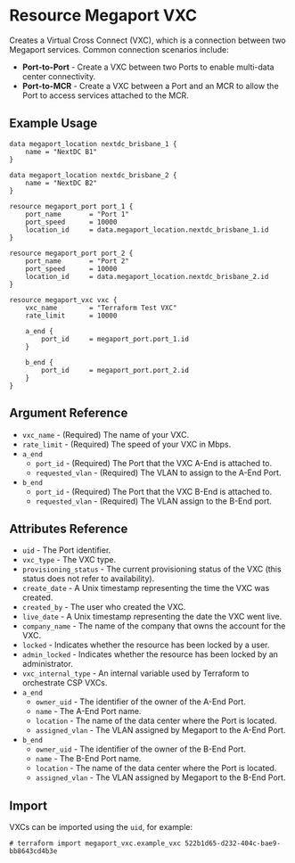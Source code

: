 # Resource Megaport VXC
Creates a Virtual Cross Connect (VXC), which is a connection between two Megaport services. Common connection scenarios include:

 - **Port-to-Port** - Create a VXC between two Ports to enable multi-data center connectivity.
 - **Port-to-MCR** - Create a VXC between a Port and an MCR to allow the Port to access services attached to the MCR.
 
## Example Usage
```
data megaport_location nextdc_brisbane_1 {
    name = "NextDC B1"
}

data megaport_location nextdc_brisbane_2 {
    name = "NextDC B2"
}

resource megaport_port port_1 {
    port_name       = "Port 1"
    port_speed      = 10000
    location_id     = data.megaport_location.nextdc_brisbane_1.id
}

resource megaport_port port_2 {
    port_name       = "Port 2"
    port_speed      = 10000
    location_id     = data.megaport_location.nextdc_brisbane_2.id
}

resource megaport_vxc vxc {
    vxc_name        = "Terraform Test VXC"
    rate_limit      = 10000

    a_end {
        port_id     = megaport_port.port_1.id
    }

    b_end {
        port_id     = megaport_port.port_2.id
    }
}
```

## Argument Reference
- `vxc_name` - (Required) The name of your VXC.
- `rate_limit` - (Required) The speed of your VXC in Mbps.
- `a_end`
    - `port_id` - (Required) The Port that the VXC A-End is attached to.
    - `requested_vlan` - (Required) The VLAN to assign to the A-End Port.
- `b_end`
    - `port_id` - (Required) The Port that the VXC B-End is attached to.
    - `requested_vlan` - (Required) The VLAN assign to the B-End port.

## Attributes Reference
- `uid` - The Port identifier.
- `vxc_type` - The VXC type.
- `provisioning_status` - The current provisioning status of the VXC (this status does not refer to availability).
- `create_date` - A Unix timestamp representing the time the VXC was created.
- `created_by` - The user who created the VXC.
- `live_date` - A Unix timestamp representing the date the VXC went live.
- `company_name` - The name of the company that owns the account for the VXC.
- `locked` - Indicates whether the resource has been locked by a user.
- `admin_locked` - Indicates whether the resource has been locked by an administrator.
- `vxc_internal_type` - An internal variable used by Terraform to orchestrate CSP VXCs.
- `a_end`
    - `owner_uid` - The identifier of the owner of the A-End Port.
    - `name` - The A-End Port name.
    - `location` - The name of the data center where the Port is located.
    - `assigned_vlan` - The VLAN assigned by Megaport to the A-End Port.
- `b_end`
    - `owner_uid` - The identifier of the owner of the B-End Port.
    - `name` - The B-End Port name.
    - `location` - The name of the data center where the Port is located.
    - `assigned_vlan` - The VLAN assigned by Megaport to the B-End Port.
 

## Import
VXCs can be imported using the `uid`, for example:
 ```shell script
# terraform import megaport_vxc.example_vxc 522b1d65-d232-404c-bae9-bb8643cd4b3e
```
